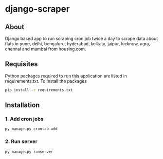 # django-scraper

## About

Django based app to run scraping cron job twice a day to scrape data about flats in pune, delhi, bengaluru, hyderabad, kolkata, jaipur, lucknow, agra, chennai and mumbai from housing.com.

## Requisites

Python packages required to run this application are listed in requirements.txt. To install the packages
```bash
pip install -r requirements.txt
```


## Installation

### 1. Add cron jobs
```bash
py manage.py crontab add
```

### 2. Run server
```bash
py manage.py runserver
```
